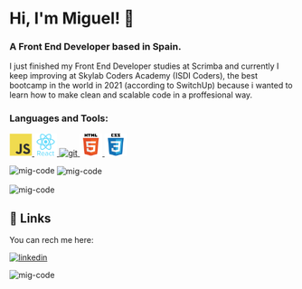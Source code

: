 
# Hi, I'm Miguel! 👋


### A Front End Developer based in Spain.

I just finished my Front End Developer studies at Scrimba and currently I keep improving at Skylab Coders Academy (ISDI Coders), the best bootcamp in the world in 2021 (according to SwitchUp) because i wanted to learn how to make clean and scalable code in a proffesional way.


<h3 align="left">Languages and Tools:</h3>
<p align="left"> 

<a href="https://developer.mozilla.org/en-US/docs/Web/JavaScript" target="_blank" rel="noreferrer"> <img src="https://raw.githubusercontent.com/devicons/devicon/master/icons/javascript/javascript-original.svg" alt="javascript" width="40" height="40"/> </a><a href="https://reactjs.org/" target="_blank" rel="noreferrer"> <img src="https://raw.githubusercontent.com/devicons/devicon/master/icons/react/react-original-wordmark.svg" alt="react" width="40" height="40"/> </a> <a href="https://git-scm.com/" target="_blank" rel="noreferrer"> <img src="https://www.vectorlogo.zone/logos/git-scm/git-scm-icon.svg" alt="git" width="40" height="40"/> </a> <a href="https://www.w3.org/html/" target="_blank" rel="noreferrer"> <img src="https://raw.githubusercontent.com/devicons/devicon/master/icons/html5/html5-original-wordmark.svg" alt="html5" width="40" height="40"/> </a><a href="https://www.w3schools.com/css/" target="_blank" rel="noreferrer"> <img src="https://raw.githubusercontent.com/devicons/devicon/master/icons/css3/css3-original-wordmark.svg" alt="css3" width="40" height="40"/></a> 

</p>



<p><img align="left" src="https://github-readme-stats.vercel.app/api/top-langs?username=mig-code&show_icons=true&locale=en&layout=compact" alt="mig-code" /></p>

<p>&nbsp;<img align="center" src="https://github-readme-stats.vercel.app/api?username=mig-code&show_icons=true&locale=en" alt="mig-code" /></p>

<p><img align="center" src="https://github-readme-streak-stats.herokuapp.com/?user=mig-code&" alt="mig-code" /></p>

## 🔗 Links

You can rech me here:

[![linkedin](https://img.shields.io/badge/linkedin-0A66C2?style=for-the-badge&logo=linkedin&logoColor=white)](https://www.linkedin.com/in/mig-code/)


<p align="left"> <img src="https://komarev.com/ghpvc/?username=mig-code&label=Profile%20views&color=0e75b6&style=flat" alt="mig-code" /> </p>
